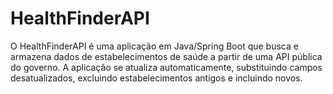 # HealthFinderAPI
O HealthFinderAPI é uma aplicação em Java/Spring Boot que busca e armazena dados de estabelecimentos de saúde a partir de uma API pública do governo. A aplicação se atualiza automaticamente, substituindo campos desatualizados, excluindo estabelecimentos antigos e incluindo novos.
